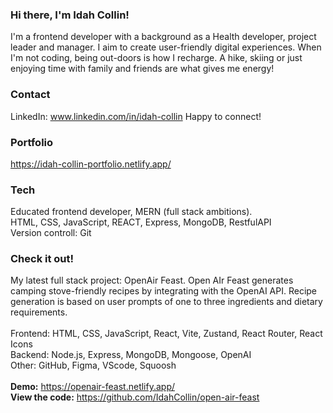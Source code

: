 ### Hi there, I'm Idah Collin!

I'm a frontend developer with a background as a Health developer, project leader and manager. I aim to create user-friendly digital experiences. When I'm not coding, being out-doors is how I recharge. A hike, skiing or just enjoying time with family and friends are what gives me energy!<br>


### Contact

LinkedIn: www.linkedin.com/in/idah-collin
Happy to connect!<br>


### Portfolio

https://idah-collin-portfolio.netlify.app/<br>


### Tech

Educated frontend developer, MERN (full stack ambitions). <br>
HTML, CSS, JavaScript, REACT, Express, MongoDB, RestfulAPI<br>
Version controll: Git<br>


### Check it out!

My latest full stack project: OpenAir Feast. Open AIr Feast generates camping stove-friendly recipes by integrating with the OpenAI API. Recipe generation is based on user prompts of one to three ingredients and dietary requirements. <br><br>
Frontend: HTML, CSS, JavaScript, React, Vite, Zustand, React Router, React Icons<br>
Backend: Node.js, Express, MongoDB, Mongoose, OpenAI<br>
Other: GitHub, Figma, VScode, Squoosh<br><br>
**Demo:** https://openair-feast.netlify.app/<br>
**View the code:** https://github.com/IdahCollin/open-air-feast<br>

<!--
**IdahCollin/IdahCollin** is a ✨ _special_ ✨ repository because its `README.md` (this file) appears on your GitHub profile.

Here are some ideas to get you started:

- 🔭 I’m currently working on ...
- 🌱 I’m currently learning ...
- 👯 I’m looking to collaborate on ...
- 🤔 I’m looking for help with ...
- 💬 Ask me about ...
- 📫 How to reach me: ...
- 😄 Pronouns: ...
- ⚡ Fun fact: ...
-->
